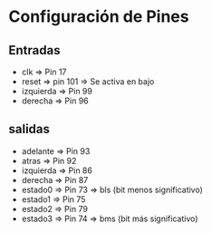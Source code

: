 # Configuración de Pines

## Entradas

- clk           =>  Pin 17
- reset         =>  pin 101 => Se activa en bajo
- izquierda     =>  Pin 99
- derecha       =>  Pin 96

## salidas

- adelante  =>  Pin 93
- atras     =>  Pin 92
- izquierda =>  Pin 86
- derecha   =>  Pin 87
- estado0   =>  Pin 73  => bls (bit menos significativo)
- estado1   =>  Pin 75
- estado2   =>  Pin 79
- estado3   =>  Pin 74  => bms (bit más significativo)
